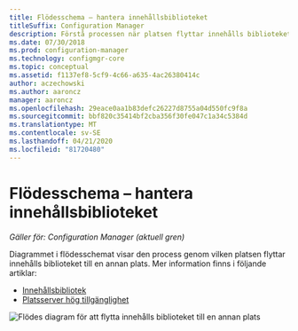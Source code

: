 ```yaml
---
title: Flödesschema – hantera innehållsbiblioteket
titleSuffix: Configuration Manager
description: Förstå processen när platsen flyttar innehålls biblioteket till en annan plats.
ms.date: 07/30/2018
ms.prod: configuration-manager
ms.technology: configmgr-core
ms.topic: conceptual
ms.assetid: f1137ef8-5cf9-4c66-a635-4ac26380414c
author: aczechowski
ms.author: aaroncz
manager: aaroncz
ms.openlocfilehash: 29eace0aa1b83defc26227d8755a04d550fc9f8a
ms.sourcegitcommit: bbf820c35414bf2cba356f30fe047c1a34c5384d
ms.translationtype: MT
ms.contentlocale: sv-SE
ms.lasthandoff: 04/21/2020
ms.locfileid: "81720480"
---
```

# <a name="flowchart---manage-content-library"></a>Flödesschema – hantera innehållsbiblioteket

*Gäller för: Configuration Manager (aktuell gren)*

Diagrammet i flödesschemat visar den process genom vilken platsen flyttar innehålls biblioteket till en annan plats. Mer information finns i följande artiklar:  
- [Innehållsbibliotek](the-content-library.md)  
- [Platsserver hög tillgänglighet](../../servers/deploy/configure/site-server-high-availability.md)

![Flödes diagram för att flytta innehålls biblioteket till en annan plats](media/manage-content-library-flowchart.png)

